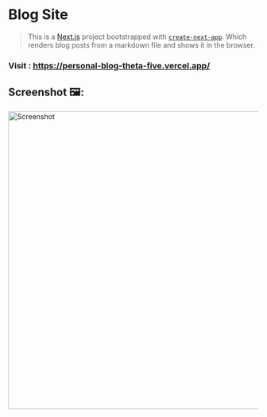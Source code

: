 # Blog Site

> This is a [Next.js](https://nextjs.org/) project bootstrapped with [`create-next-app`](https://github.com/vercel/next.js/tree/canary/packages/create-next-app). Which renders blog posts from a markdown file and shows it in the browser.

### Visit : https://personal-blog-theta-five.vercel.app/

## Screenshot 🖼️:

<img src="https://user-images.githubusercontent.com/74784363/151747711-1bd75be4-22a3-42f9-abc5-b9f2118cb8e8.png" alt="Screenshot" width="600"/>